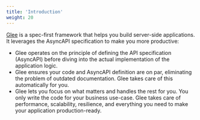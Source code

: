 ```yaml
---
title: 'Introduction'
weight: 20
---
```


[Glee](https://github.com/asyncapi/glee) is a spec-first framework that helps you build server-side applications. It leverages the AsyncAPI specification to make you more productive:

- Glee operates on the principle of defining the API specification (AsyncAPI) before diving into the actual implementation of the application logic.
- Glee ensures your code and AsyncAPI definition are on par, eliminating the problem of outdated documentation. Glee takes care of this automatically for you.
- Glee lets you focus on what matters and handles the rest for you. You only write the code for your business use-case. Glee takes care of performance, scalability, resilience, and everything you need to make your application production-ready.
